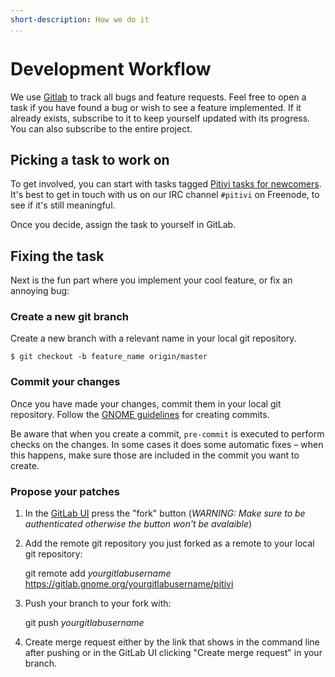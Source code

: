 ```yaml
---
short-description: How we do it
...
```


# Development Workflow

We use [Gitlab](https://gitlab.gnome.org/GNOME/pitivi/issues) to track all
bugs and feature requests. Feel free to open a task if you have found a
bug or wish to see a feature implemented. If it already exists,
subscribe to it to keep yourself updated with its progress. You can also
subscribe to the entire project.

## Picking a task to work on

To get involved, you can start with tasks tagged [Pitivi tasks for
newcomers](https://gitlab.gnome.org/GNOME/pitivi/issues?label_name%5B%5D=4.+Newcomers).
It's best to get in touch with us on our IRC channel `#pitivi` on
Freenode, to see if it's still meaningful.

Once you decide, assign the task to yourself in GitLab.

## Fixing the task

Next is the fun part where you implement your cool feature, or fix an
annoying bug:


### Create a new git branch

Create a new branch with a relevant name in your local git repository.

```
$ git checkout -b feature_name origin/master
```

### Commit your changes

Once you have made your changes, commit them in your local git
repository. Follow the [GNOME
guidelines](https://wiki.gnome.org/Newcomers/CodeContributionWorkflow#Commit_guidelines)
for creating commits.

Be aware that when you create a commit, `pre-commit` is executed to
perform checks on the changes. In some cases it does some automatic
fixes – when this happens, make sure those are included in the commit you
want to create.

### Propose your patches

1. In the [GitLab UI](https://gitlab.gnome.org/GNOME/pitivi) press the "fork"
   button (*WARNING: Make sure to be authenticated otherwise the button won't be
   avalaible*)

2. Add the remote git repository you just forked as a remote to your local git repository:

    git remote add *yourgitlabusername* https://gitlab.gnome.org/yourgitlabusername/pitivi

3. Push your branch to your fork with:

    git push *yourgitlabusername*

4. Create merge request either by the link that shows in the command line after
   pushing or in the GitLab UI clicking "Create merge request" in your branch.

[Gitlab workflow for contribution]: https://gitlab.gnome.org/GNOME/pitivi/
[gitlab]: https://gitlab.gnome.org/GNOME/pitivi/